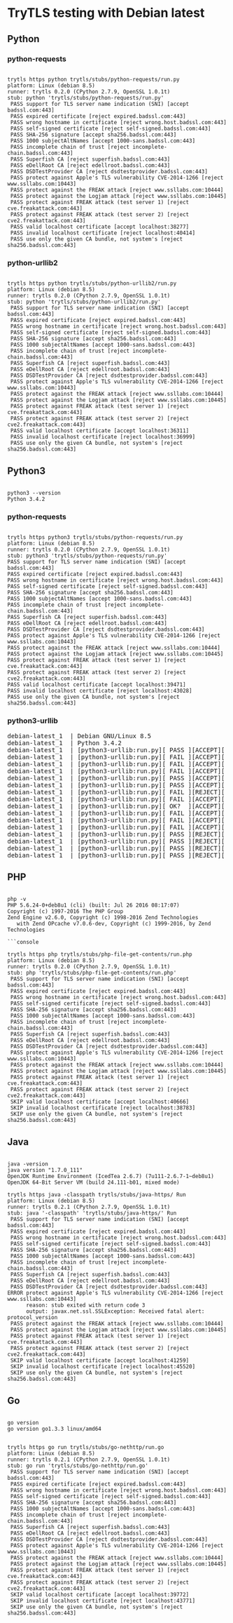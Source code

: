 # TryTLS testing with Debian latest

## Python

### python-requests

```console

trytls https python trytls/stubs/python-requests/run.py
platform: Linux (debian 8.5)
runner: trytls 0.2.0 (CPython 2.7.9, OpenSSL 1.0.1t)
stub: python 'trytls/stubs/python-requests/run.py'
 PASS support for TLS server name indication (SNI) [accept badssl.com:443]
 PASS expired certificate [reject expired.badssl.com:443]
 PASS wrong hostname in certificate [reject wrong.host.badssl.com:443]
 PASS self-signed certificate [reject self-signed.badssl.com:443]
 PASS SHA-256 signature [accept sha256.badssl.com:443]
 PASS 1000 subjectAltNames [accept 1000-sans.badssl.com:443]
 PASS incomplete chain of trust [reject incomplete-chain.badssl.com:443]
 PASS Superfish CA [reject superfish.badssl.com:443]
 PASS eDellRoot CA [reject edellroot.badssl.com:443]
 PASS DSDTestProvider CA [reject dsdtestprovider.badssl.com:443]
 PASS protect against Apple's TLS vulnerability CVE-2014-1266 [reject www.ssllabs.com:10443]
 PASS protect against the FREAK attack [reject www.ssllabs.com:10444]
 PASS protect against the Logjam attack [reject www.ssllabs.com:10445]
 PASS protect against FREAK attack (test server 1) [reject cve.freakattack.com:443]
 PASS protect against FREAK attack (test server 2) [reject cve2.freakattack.com:443]
 PASS valid localhost certificate [accept localhost:38277]
 PASS invalid localhost certificate [reject localhost:40414]
 PASS use only the given CA bundle, not system's [reject sha256.badssl.com:443]

 ```

### python-urllib2

```console

trytls https python trytls/stubs/python-urllib2/run.py
platform: Linux (debian 8.5)
runner: trytls 0.2.0 (CPython 2.7.9, OpenSSL 1.0.1t)
stub: python 'trytls/stubs/python-urllib2/run.py'
 PASS support for TLS server name indication (SNI) [accept badssl.com:443]
 PASS expired certificate [reject expired.badssl.com:443]
 PASS wrong hostname in certificate [reject wrong.host.badssl.com:443]
 PASS self-signed certificate [reject self-signed.badssl.com:443]
 PASS SHA-256 signature [accept sha256.badssl.com:443]
 PASS 1000 subjectAltNames [accept 1000-sans.badssl.com:443]
 PASS incomplete chain of trust [reject incomplete-chain.badssl.com:443]
 PASS Superfish CA [reject superfish.badssl.com:443]
 PASS eDellRoot CA [reject edellroot.badssl.com:443]
 PASS DSDTestProvider CA [reject dsdtestprovider.badssl.com:443]
 PASS protect against Apple's TLS vulnerability CVE-2014-1266 [reject www.ssllabs.com:10443]
 PASS protect against the FREAK attack [reject www.ssllabs.com:10444]
 PASS protect against the Logjam attack [reject www.ssllabs.com:10445]
 PASS protect against FREAK attack (test server 1) [reject cve.freakattack.com:443]
 PASS protect against FREAK attack (test server 2) [reject cve2.freakattack.com:443]
 PASS valid localhost certificate [accept localhost:36311]
 PASS invalid localhost certificate [reject localhost:36999]
 PASS use only the given CA bundle, not system's [reject sha256.badssl.com:443]

```

## Python3

```console

python3 --version
Python 3.4.2

```

### python-requests

```console

trytls https python3 trytls/stubs/python-requests/run.py
platform: Linux (debian 8.5)
runner: trytls 0.2.0 (CPython 2.7.9, OpenSSL 1.0.1t)
stub: python3 'trytls/stubs/python-requests/run.py'
PASS support for TLS server name indication (SNI) [accept badssl.com:443]
PASS expired certificate [reject expired.badssl.com:443]
PASS wrong hostname in certificate [reject wrong.host.badssl.com:443]
PASS self-signed certificate [reject self-signed.badssl.com:443]
PASS SHA-256 signature [accept sha256.badssl.com:443]
PASS 1000 subjectAltNames [accept 1000-sans.badssl.com:443]
PASS incomplete chain of trust [reject incomplete-chain.badssl.com:443]
PASS Superfish CA [reject superfish.badssl.com:443]
PASS eDellRoot CA [reject edellroot.badssl.com:443]
PASS DSDTestProvider CA [reject dsdtestprovider.badssl.com:443]
PASS protect against Apple's TLS vulnerability CVE-2014-1266 [reject www.ssllabs.com:10443]
PASS protect against the FREAK attack [reject www.ssllabs.com:10444]
PASS protect against the Logjam attack [reject www.ssllabs.com:10445]
PASS protect against FREAK attack (test server 1) [reject cve.freakattack.com:443]
PASS protect against FREAK attack (test server 2) [reject cve2.freakattack.com:443]
PASS valid localhost certificate [accept localhost:39471]
PASS invalid localhost certificate [reject localhost:43028]
PASS use only the given CA bundle, not system's [reject sha256.badssl.com:443]

```

### python3-urllib

<pre>
debian-latest_1  | Debian GNU/Linux 8.5
debian-latest_1  | Python 3.4.2
debian-latest_1  | [python3-urllib:run.py][ PASS ][ACCEPT][ supports SNI                  ][badssl.com]
debian-latest_1  | [python3-urllib:run.py][ FAIL ][ACCEPT][ expired                       ][expired.badssl.com]
debian-latest_1  | [python3-urllib:run.py][ FAIL ][ACCEPT][ wrong host                    ][wrong.host.badssl.com]
debian-latest_1  | [python3-urllib:run.py][ FAIL ][ACCEPT][ self-signed                   ][self-signed.badssl.com]
debian-latest_1  | [python3-urllib:run.py][ PASS ][ACCEPT][ sha-256                       ][sha256.badssl.com]
debian-latest_1  | [python3-urllib:run.py][ PASS ][ACCEPT][ 1000-sans                     ][1000-sans.badssl.com]
debian-latest_1  | [python3-urllib:run.py][ FAIL ][REJECT][ 10000-sans (Bad in ten years) ][10000-sans.badssl.com]
debian-latest_1  | [python3-urllib:run.py][ FAIL ][ACCEPT][ incomplete-chain              ][incomplete-chain.badssl.com]
debian-latest_1  | [python3-urllib:run.py][ OK?  ][ACCEPT][ pinning-test                  ][pinning-test.badssl.com]
debian-latest_1  | [python3-urllib:run.py][ FAIL ][ACCEPT][ superfish                     ][superfish.badssl.com]
debian-latest_1  | [python3-urllib:run.py][ FAIL ][ACCEPT][ edellroot                     ][edellroot.badssl.com]
debian-latest_1  | [python3-urllib:run.py][ FAIL ][ACCEPT][ dsdtestprovider               ][dsdtestprovider.badssl.com]
debian-latest_1  | [python3-urllib:run.py][ PASS ][REJECT][ disable ca-bundles            ][badssl.com]
debian-latest_1  | [python3-urllib:run.py][ PASS ][REJECT][ OS X vulnerability ][www.ssllabs.com]
debian-latest_1  | [python3-urllib:run.py][ PASS ][REJECT][ Freak              ][www.ssllabs.com]
debian-latest_1  | [python3-urllib:run.py][ PASS ][REJECT][ Logjam             ][www.ssllabs.com]
</pre>

## PHP

```console

php -v
PHP 5.6.24-0+deb8u1 (cli) (built: Jul 26 2016 08:17:07)
Copyright (c) 1997-2016 The PHP Group
Zend Engine v2.6.0, Copyright (c) 1998-2016 Zend Technologies
   with Zend OPcache v7.0.6-dev, Copyright (c) 1999-2016, by Zend Technologies

```console

trytls https php trytls/stubs/php-file-get-contents/run.php
platform: Linux (debian 8.5)
runner: trytls 0.2.0 (CPython 2.7.9, OpenSSL 1.0.1t)
stub: php 'trytls/stubs/php-file-get-contents/run.php'
 PASS support for TLS server name indication (SNI) [accept badssl.com:443]
 PASS expired certificate [reject expired.badssl.com:443]
 PASS wrong hostname in certificate [reject wrong.host.badssl.com:443]
 PASS self-signed certificate [reject self-signed.badssl.com:443]
 PASS SHA-256 signature [accept sha256.badssl.com:443]
 PASS 1000 subjectAltNames [accept 1000-sans.badssl.com:443]
 PASS incomplete chain of trust [reject incomplete-chain.badssl.com:443]
 PASS Superfish CA [reject superfish.badssl.com:443]
 PASS eDellRoot CA [reject edellroot.badssl.com:443]
 PASS DSDTestProvider CA [reject dsdtestprovider.badssl.com:443]
 PASS protect against Apple's TLS vulnerability CVE-2014-1266 [reject www.ssllabs.com:10443]
 PASS protect against the FREAK attack [reject www.ssllabs.com:10444]
 PASS protect against the Logjam attack [reject www.ssllabs.com:10445]
 PASS protect against FREAK attack (test server 1) [reject cve.freakattack.com:443]
 PASS protect against FREAK attack (test server 2) [reject cve2.freakattack.com:443]
 SKIP valid localhost certificate [accept localhost:40666]
 SKIP invalid localhost certificate [reject localhost:38783]
 SKIP use only the given CA bundle, not system's [reject sha256.badssl.com:443]

```

## Java

```console

java -version
java version "1.7.0_111"
OpenJDK Runtime Environment (IcedTea 2.6.7) (7u111-2.6.7-1~deb8u1)
OpenJDK 64-Bit Server VM (build 24.111-b01, mixed mode)

```

```console
trytls https java -classpath trytls/stubs/java-https/ Run
platform: Linux (debian 8.5)
runner: trytls 0.2.1 (CPython 2.7.9, OpenSSL 1.0.1t)
stub: java '-classpath' 'trytls/stubs/java-https/' Run
 PASS support for TLS server name indication (SNI) [accept badssl.com:443]
 PASS expired certificate [reject expired.badssl.com:443]
 PASS wrong hostname in certificate [reject wrong.host.badssl.com:443]
 PASS self-signed certificate [reject self-signed.badssl.com:443]
 PASS SHA-256 signature [accept sha256.badssl.com:443]
 PASS 1000 subjectAltNames [accept 1000-sans.badssl.com:443]
 PASS incomplete chain of trust [reject incomplete-chain.badssl.com:443]
 PASS Superfish CA [reject superfish.badssl.com:443]
 PASS eDellRoot CA [reject edellroot.badssl.com:443]
 PASS DSDTestProvider CA [reject dsdtestprovider.badssl.com:443]
ERROR protect against Apple's TLS vulnerability CVE-2014-1266 [reject www.ssllabs.com:10443]
      reason: stub exited with return code 3
      output: javax.net.ssl.SSLException: Received fatal alert: protocol_version
 PASS protect against the FREAK attack [reject www.ssllabs.com:10444]
 PASS protect against the Logjam attack [reject www.ssllabs.com:10445]
 PASS protect against FREAK attack (test server 1) [reject cve.freakattack.com:443]
 PASS protect against FREAK attack (test server 2) [reject cve2.freakattack.com:443]
 SKIP valid localhost certificate [accept localhost:41259]
 SKIP invalid localhost certificate [reject localhost:45520]
 SKIP use only the given CA bundle, not system's [reject sha256.badssl.com:443]

 ```

## Go

```console

go version
go version go1.3.3 linux/amd64

```


```console

trytls https go run trytls/stubs/go-nethttp/run.go
platform: Linux (debian 8.5)
runner: trytls 0.2.1 (CPython 2.7.9, OpenSSL 1.0.1t)
stub: go run 'trytls/stubs/go-nethttp/run.go'
 PASS support for TLS server name indication (SNI) [accept badssl.com:443]
 PASS expired certificate [reject expired.badssl.com:443]
 PASS wrong hostname in certificate [reject wrong.host.badssl.com:443]
 PASS self-signed certificate [reject self-signed.badssl.com:443]
 PASS SHA-256 signature [accept sha256.badssl.com:443]
 PASS 1000 subjectAltNames [accept 1000-sans.badssl.com:443]
 PASS incomplete chain of trust [reject incomplete-chain.badssl.com:443]
 PASS Superfish CA [reject superfish.badssl.com:443]
 PASS eDellRoot CA [reject edellroot.badssl.com:443]
 PASS DSDTestProvider CA [reject dsdtestprovider.badssl.com:443]
 PASS protect against Apple's TLS vulnerability CVE-2014-1266 [reject www.ssllabs.com:10443]
 PASS protect against the FREAK attack [reject www.ssllabs.com:10444]
 PASS protect against the Logjam attack [reject www.ssllabs.com:10445]
 PASS protect against FREAK attack (test server 1) [reject cve.freakattack.com:443]
 PASS protect against FREAK attack (test server 2) [reject cve2.freakattack.com:443]
 SKIP valid localhost certificate [accept localhost:39772]
 SKIP invalid localhost certificate [reject localhost:43771]
 SKIP use only the given CA bundle, not system's [reject sha256.badssl.com:443]

```
